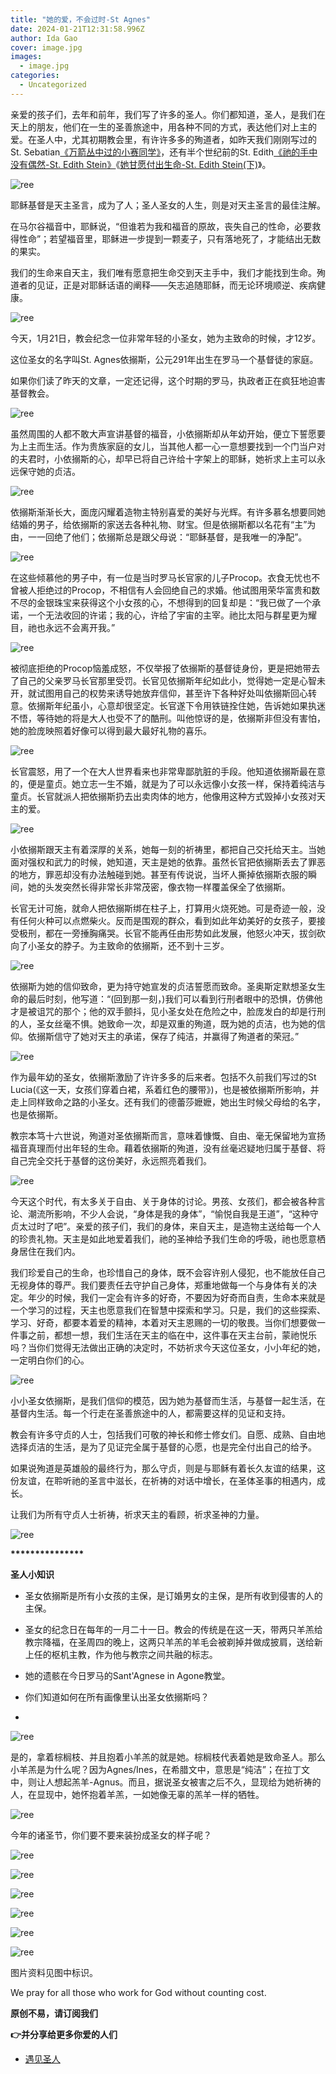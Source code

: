 ```yaml
---
title: "她的爱，不会过时-St Agnes"
date: 2024-01-21T12:31:58.996Z
author: Ida Gao
cover: image.jpg
images:
  - image.jpg
categories:
  - Uncategorized
---
```


亲爱的孩子们，去年和前年，我们写了许多的圣人。你们都知道，圣人，是我们在天上的朋友，他们在一生的圣善旅途中，用各种不同的方式，表达他们对上主的爱。在圣人中，尤其初期教会里，有许许多多的殉道者，如昨天我们刚刚写过的St. Sebatian[《](https://www.urloveinme.com/post/stsebastian)[万箭丛中过的小赛同学](https://www.urloveinme.com/post/stsebastian)[》](https://www.urloveinme.com/post/stsebastian)，还有半个世纪前的St. Edith[《](https://www.urloveinme.com/post/st-edith-stein)[祂的手中没有偶然-St. Edith Stein](https://www.urloveinme.com/post/st-edith-stein)[》](https://www.urloveinme.com/post/st-edith-stein)《[她甘愿付出生命-St. Edith Stein(下)](https://www.urloveinme.com/post/st-edith-stein2)》。

<!--more-->

  

![ree](https://static.wixstatic.com/media/ec8b63_9857b5bc0a344977a35ea95a5f5858e7~mv2.jpg)

  

耶稣基督是天主圣言，成为了人；圣人圣女的人生，则是对天主圣言的最佳注解。

在马尔谷福音中，耶稣说，“但谁若为我和福音的原故，丧失自己的性命，必要救得性命”；若望福音里，耶稣进一步提到一颗麦子，只有落地死了，才能结出无数的果实。

我们的生命来自天主，我们唯有愿意把生命交到天主手中，我们才能找到生命。殉道者的见证，正是对耶稣话语的阐释——矢志追随耶稣，而无论环境顺逆、疾病健康。

  

![ree](https://static.wixstatic.com/media/ec8b63_48261000681641ae80bbdedf2cdafc2e~mv2.jpg)

  

今天，1月21日，教会纪念一位非常年轻的小圣女，她为主致命的时候，才12岁。

这位圣女的名字叫St. Agnes依搦斯，公元291年出生在罗马一个基督徒的家庭。

如果你们读了昨天的文章，一定还记得，这个时期的罗马，执政者正在疯狂地迫害基督教会。

  

![ree](https://static.wixstatic.com/media/ec8b63_d7484520d77d4df28dcd37907a6e5223~mv2.jpg)

  

虽然周围的人都不敢大声宣讲基督的福音，小依搦斯却从年幼开始，便立下誓愿要为上主而生活。作为贵族家庭的女儿，当其他人都一心一意想要找到一个门当户对的夫君时，小依搦斯的心，却早已将自己许给十字架上的耶稣，她祈求上主可以永远保守她的贞洁。

  

![ree](https://static.wixstatic.com/media/ec8b63_1de4cd4177b34d4ca41bce57ad09e500~mv2.jpg)

  

依搦斯渐渐长大，面庞闪耀着造物主特别喜爱的美好与光辉。有许多慕名想要同她结婚的男子，给依搦斯的家送去各种礼物、财宝。但是依搦斯都以名花有“主”为由，一一回绝了他们；依搦斯总是跟父母说：“耶稣基督，是我唯一的净配”。

  

![ree](https://static.wixstatic.com/media/ec8b63_712f2a0cf7cd48d79dfa8eb3c675ea90~mv2.jpg)

  

在这些倾慕他的男子中，有一位是当时罗马长官家的儿子Procop。衣食无忧也不曾被人拒绝过的Procop，不相信有人会回绝自己的求婚。他试图用荣华富贵和数不尽的金银珠宝来获得这个小女孩的心，不想得到的回复却是：“我已做了一个承诺，一个无法收回的许诺；我的心，许给了宇宙的主宰。祂比太阳与群星更为耀目，祂也永远不会离开我。”

  

![ree](https://static.wixstatic.com/media/ec8b63_f1db367afa504c09bce142c97687212b~mv2.jpg)

  

被彻底拒绝的Procop恼羞成怒，不仅举报了依搦斯的基督徒身份，更是把她带去了自己的父亲罗马长官那里受罚。长官见依搦斯年纪如此小，觉得她一定是心智未开，就试图用自己的权势来诱导她放弃信仰，甚至许下各种好处叫依搦斯回心转意。依搦斯年纪虽小，心意却很坚定。长官遂下令用铁链拴住她，告诉她如果执迷不悟，等待她的将是大人也受不了的酷刑。叫他惊讶的是，依搦斯非但没有害怕，她的脸庞映照着好像可以得到最大最好礼物的喜乐。

  

![ree](https://static.wixstatic.com/media/ec8b63_30861cbeb3cc438598580a1b6337d972~mv2.jpg)

  

长官震怒，用了一个在大人世界看来也非常卑鄙肮脏的手段。他知道依搦斯最在意的，便是童贞。她立志一生不婚，就是为了可以永远像小女孩一样，保持着纯洁与童贞。长官就派人把依搦斯扔去出卖肉体的地方，他像用这种方式毁掉小女孩对天主的爱。

  

![ree](https://static.wixstatic.com/media/ec8b63_800b53e3b1fa4be0862cef67127a4532~mv2.jpg)

  

小依搦斯跟天主有着深厚的关系，她每一刻的祈祷里，都把自己交托给天主。当她面对强权和武力的时候，她知道，天主是她的依靠。虽然长官把依搦斯丢去了罪恶的地方，罪恶却没有办法触碰到她。甚至有传说说，当坏人撕掉依搦斯衣服的瞬间，她的头发突然长得非常长非常茂密，像衣物一样覆盖保全了依搦斯。

  

长官无计可施，就命人把依搦斯绑在柱子上，打算用火烧死她。可是奇迹一般，没有任何火种可以点燃柴火。反而是围观的群众，看到如此年幼美好的女孩子，要接受极刑，都在一旁捶胸痛哭。长官不能再任由形势如此发展，他怒火冲天，拔剑砍向了小圣女的脖子。为主致命的依搦斯，还不到十三岁。

![ree](https://static.wixstatic.com/media/ec8b63_0e6560b7bb8245789facab3a71574a8c~mv2.jpg)

  

依搦斯为她的信仰致命，更为持守她宣发的贞洁誓愿而致命。圣奥斯定默想圣女生命的最后时刻，他写道：“(回到那一刻，)我们可以看到行刑者眼中的恐惧，仿佛他才是被诅咒的那个；他的双手颤抖，见小圣女处在危险之中，脸庞发白的却是行刑的人，圣女丝毫不惧。她致命一次，却是双重的殉道，既为她的贞洁，也为她的信仰。依搦斯信守了她对天主的承诺，保存了纯洁，并赢得了殉道者的荣冠。”

  

![ree](https://static.wixstatic.com/media/ec8b63_2376fe22d9064dc08876d888a63ec29f~mv2.jpg)

  

作为最年幼的圣女，依搦斯激励了许许多多的后来者。包括不久前我们写过的St Lucia(《这一天，女孩们穿着白裙，系着红色的腰带》)，也是被依搦斯所影响，并走上同样致命之路的小圣女。还有我们的德蕾莎嬷嬷，她出生时候父母给的名字，也是依搦斯。

  

教宗本笃十六世说，殉道对圣依搦斯而言，意味着慷慨、自由、毫无保留地为宣扬福音真理而付出年轻的生命。藉着依搦斯的殉道，没有丝毫迟疑地归属于基督、将自己完全交托于基督的这份美好，永远照亮着我们。

  

![ree](https://static.wixstatic.com/media/ec8b63_c0de6dac46284191aee2ffea537ec657~mv2.jpg)

  

今天这个时代，有太多关于自由、关于身体的讨论。男孩、女孩们，都会被各种言论、潮流所影响，不少人会说，“身体是我的身体”，“愉悦自我是王道”，“这种守贞太过时了吧”。亲爱的孩子们，我们的身体，来自天主，是造物主送给每一个人的珍贵礼物。天主是如此地爱着我们，祂的圣神给予我们生命的呼吸，祂也愿意栖身居住在我们内。

  

我们珍爱自己的生命，也珍惜自己的身体，既不会容许别人侵犯，也不能放任自己无视身体的尊严。我们要责任去守护自己身体，郑重地做每一个与身体有关的决定。年少的时候，我们一定会有许多的好奇，不要因为好奇而自责，生命本来就是一个学习的过程，天主也愿意我们在智慧中探索和学习。只是，我们的这些探索、学习、好奇，都要本着爱的精神，本着对天主恩赐的一切的敬畏。当你们想要做一件事之前，都想一想，我们生活在天主的临在中，这件事在天主台前，蒙祂悦乐吗？当你们觉得无法做出正确的决定时，不妨祈求今天这位圣女，小小年纪的她，一定明白你们的心。

![ree](https://static.wixstatic.com/media/ec8b63_18185871660d44fb8f868cee22e92a46~mv2.jpg)

  

小小圣女依搦斯，是我们信仰的模范，因为她为基督而生活，与基督一起生活，在基督内生活。每一个行走在圣善旅途中的人，都需要这样的见证和支持。

  

教会有许多守贞的人士，包括我们可敬的神长和修士修女们。自愿、成熟、自由地选择贞洁的生活，是为了见证完全属于基督的心愿，也是完全付出自己的给予。

  

如果说殉道是英雄般的最终行为，那么守贞，则是与耶稣有着长久友谊的结果，这份友谊，在聆听祂的圣言中滋长，在祈祷的对话中增长，在圣体圣事的相遇内，成长。

  

让我们为所有守贞人士祈祷，祈求天主的看顾，祈求圣神的力量。

  

![ree](https://static.wixstatic.com/media/ec8b63_1be362d8777a4de597e0bba649235706~mv2.jpg)

  

**\*\*\*\*\*\*\*\*\*\*\*\*\*\*\***

**圣人小知识**

  

*   圣女依搦斯是所有小女孩的主保，是订婚男女的主保，是所有收到侵害的人的主保。
    
*   圣女的纪念日在每年的一月二十一日。教会的传统是在这一天，带两只羊羔给教宗降福，在圣周四的晚上，这两只羊羔的羊毛会被剃掉并做成披肩，送给新上任的枢机主教，作为他与教宗之间共融的标志。
    
*   她的遗骸在今日罗马的Sant'Agnese in Agone教堂。
    
*   你们知道如何在所有画像里认出圣女依搦斯吗？
    
*     
    

![ree](https://static.wixstatic.com/media/ec8b63_60f4c230695348a1ae58ed71cd87355b~mv2.jpg)

  

是的，拿着棕榈枝、并且抱着小羊羔的就是她。棕榈枝代表着她是致命圣人。那么小羊羔是为什么呢？因为Agnes/Ines，在希腊文中，意思是“纯洁”；在拉丁文中，则让人想起羔羊-Agnus。而且，据说圣女被害之后不久，显现给为她祈祷的人，在显现中，她怀抱着羊羔，一如她像无辜的羔羊一样的牺牲。

  

![ree](https://static.wixstatic.com/media/ec8b63_c3933d5c9ad942bfa3be2a91c88ab5e1~mv2.jpg)

  

今年的诸圣节，你们要不要来装扮成圣女的样子呢？

  

![ree](https://static.wixstatic.com/media/ec8b63_225477c81c60452b9bb12d4dc40a9223~mv2.jpg)

![ree](https://static.wixstatic.com/media/ec8b63_b58e486b247f4fc18ae98e37737d964f~mv2.jpg)

![ree](https://static.wixstatic.com/media/ec8b63_c233e79a9ce34565974b19d59e02f654~mv2.jpg)

![ree](https://static.wixstatic.com/media/ec8b63_e1131b18072f438885a51f0a2f6bd82f~mv2.jpg)

![ree](https://static.wixstatic.com/media/ec8b63_a8bdb0a488e54ca8bf90dfa4373082dc~mv2.jpg)

![ree](https://static.wixstatic.com/media/ec8b63_d0f20b356064472196747aec21a8acca~mv2.jpg)

  

  

  

  

图片资料见图中标识。

We pray for all those who work for God without counting cost.

**原创不易，请订阅我们**

**👉并分享给更多你爱的人们**

*   [遇见圣人](https://www.urloveinme.com/首頁/categories/遇见圣人)
